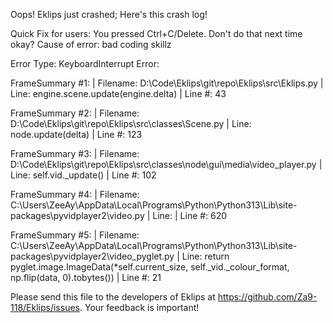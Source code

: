 Oops! Eklips just crashed;
Here's this crash log!

Quick Fix for users: You pressed Ctrl+C/Delete. Don't do that next time okay?
Cause of error: bad coding skillz

Error Type: KeyboardInterrupt
Error: 

FrameSummary #1:
  | Filename: D:\Code\Eklips\git\repo\Eklips\src\Eklips.py
  | Line: engine.scene.update(engine.delta)
  | Line #: 43

FrameSummary #2:
  | Filename: D:\Code\Eklips\git\repo\Eklips\src\classes\Scene.py
  | Line: node.update(delta)
  | Line #: 123

FrameSummary #3:
  | Filename: D:\Code\Eklips\git\repo\Eklips\src\classes\node\gui\media\video_player.py
  | Line: self.vid._update()
  | Line #: 102

FrameSummary #4:
  | Filename: C:\Users\ZeeAy\AppData\Local\Programs\Python\Python313\Lib\site-packages\pyvidplayer2\video.py
  | Line: 
  | Line #: 620

FrameSummary #5:
  | Filename: C:\Users\ZeeAy\AppData\Local\Programs\Python\Python313\Lib\site-packages\pyvidplayer2\video_pyglet.py
  | Line: return pyglet.image.ImageData(*self.current_size, self._vid._colour_format, np.flip(data, 0).tobytes())
  | Line #: 21


Please send this file to the developers of Eklips at https://github.com/Za9-118/Eklips/issues. 
Your feedback is important!